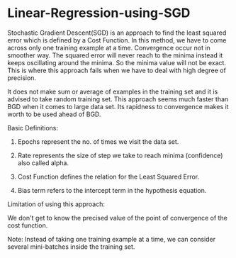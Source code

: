 # Linear-Regression-using-SGD
Stochastic Gradient Descent(SGD) is an approach to find the least squared error which is defined by a Cost Function.
In this method, we have to come across only one training example at a time. Convergence occur not in smoother way.
The squared error will never reach to the minima instead it keeps oscillating around the minima. So the minima value
will not be exact. This is where this approach fails when we have to deal with high degree of precision. 

It does not make sum or average of examples in the training set and it is advised to take random training set.
This approach seems much faster than BGD when it comes to large data set. Its rapidness to convergence makes it
worth to be used ahead of BGD. 
 

Basic Definitions:

1. Epochs represent the no. of times we visit the data set.

2. Rate represents the size of step we take to reach minima (confidence) also called alpha.

3. Cost Function defines the relation for the Least Squared Error.

4. Bias term refers to the intercept term in the hypothesis equation.


Limitation of using this approach:

We don't get to know the precised value of the point of convergence of the cost function. 


Note:
Instead of taking one training example at a time, we can consider several mini-batches inside the training set. 


